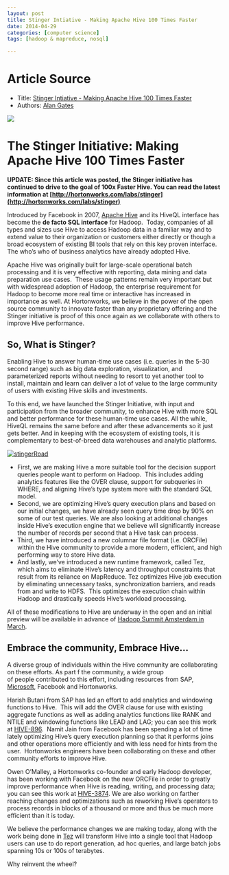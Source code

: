 ```yaml
---
layout: post
title: Stinger Intiative - Making Apache Hive 100 Times Faster
date: 2014-04-29
categories: [computer science]
tags: [hadoop & mapreduce, nosql]

---
```


# Article Source
* Title: [Stinger Intiative - Making Apache Hive 100 Times Faster](http://hortonworks.com/blog/100x-faster-hive/)
* Authors: [Alan
Gates](http://hortonworks.com/blog/author/alan_gates/ "Posts by Alan Gates")

[![](http://sungsoo.github.com/images/stinger.png)](http://sungsoo.github.com/images/stinger.png)

# The Stinger Initiative: Making Apache Hive 100 Times Faster

**UPDATE: Since this article was posted, the Stinger initiative has
continued to drive to the goal of 100x Faster Hive. You can read the
latest information at
[http://hortonworks.com/labs/stinger](http://hortonworks.com/labs/stinger)**

Introduced by Facebook in 2007, [Apache
Hive](http://hive.apache.org/) and its HiveQL interface has become the
**de facto SQL interface** for Hadoop.  Today, companies of all types
and sizes use Hive to access Hadoop data in a familiar way and to extend
value to their organization or customers either directly or though a
broad ecosystem of existing BI tools that rely on this key proven
interface.  The who’s who of business analytics have already adopted
Hive.

Apache Hive was originally built for large-scale operational batch
processing and it is very effective with reporting, data mining and data
preparation use cases.  These usage patterns remain very important but
with widespread adoption of Hadoop, the enterprise requirement for
Hadoop to become more real time or interactive has increased in
importance as well. At Hortonworks, we believe in the power of the open
source community to innovate faster than any proprietary offering and
the Stinger initiative is proof of this once again as we collaborate
with others to improve Hive performance.

## So, What is Stinger?

Enabling Hive to answer human-time use cases (i.e. queries in the 5-30
second range) such as big data exploration, visualization, and
parameterized reports without needing to resort to yet another tool to
install, maintain and learn can deliver a lot of value to the large
community of users with existing Hive skills and investments.

To this end, we have launched the Stinger Initiative, with input and
participation from the broader community, to enhance Hive with more SQL
and better performance for these human-time use cases. All the while,
HiveQL remains the same before and after these advancements so it just
gets better. And in keeping with the ecosystem of existing tools, it is
complementary to best-of-breed data warehouses and analytic platforms.

[![stingerRoad](http://hortonworks.com/wp-content/uploads/2013/02/stingerRoad-300x236.png)](http://hortonworks.com/wp-content/uploads/2013/02/stingerRoad.png)

-   First,
    we are making Hive a more suitable tool for the decision support
    queries people want to perform on Hadoop.  This includes adding
    analytics features like the OVER clause, support for subqueries in
    WHERE, and aligning Hive’s type system more with the standard SQL
    model.
-   Second, we are optimizing Hive’s query execution plans and based on
    our initial changes, we have already seen query time drop by 90% on
    some of our test queries. We are also looking at additional changes
    inside Hive’s execution engine that we believe will significantly
    increase the number of records per second that a Hive task can
    process.
-   Third, we have introduced a new columnar file format (i.e. ORCFile)
    within the Hive community to provide a more modern, efficient, and
    high performing way to store Hive data.
-   And lastly, we’ve introduced a new runtime framework, called Tez,
    which aims to eliminate Hive’s latency and throughput constraints
    that result from its reliance on MapReduce. Tez optimizes Hive job
    execution by eliminating unnecessary tasks, synchronization
    barriers, and reads from and write to HDFS.  This optimizes the
    execution chain within Hadoop and drastically speeds Hive’s workload
    processing.

All of these modifications to Hive are underway in the open and an
initial preview will be available in advance of [Hadoop Summit Amsterdam
in March](http://hadoopsummit.org/amsterdam/).

## Embrace the community, Embrace Hive…

A diverse group of individuals within the Hive community are
collaborating on these efforts. As part f the community, a wide group
of people contributed to this effort, including resources from SAP,
[Microsoft](http://hortonworks.com/microsoft), Facebook and Hortonworks.

Harish Butani from SAP has led an effort to add analytics and windowing
functions to Hive.  This will add the OVER clause for use with existing
aggregate functions as well as adding analytics functions like RANK and
NTILE and windowing functions like LEAD and LAG; you can see this work
at [HIVE-896](https://issues.apache.org/jira/browse/HIVE-896).  Namit
Jain from Facebook has been spending a lot of time lately optimizing
Hive’s query execution planning so that it performs joins and other
operations more efficiently and with less need for hints from the user. 
Hortonworks engineers have been collaborating on these and other
community efforts to improve Hive.

Owen O’Malley, a Hortonworks co-founder and early Hadoop developer, has
been working with Facebook on the new ORCFile in order to greatly
improve performance when Hive is reading, writing, and processing data;
you can see this work at
[HIVE-3874](https://issues.apache.org/jira/browse/HIVE-3874). We are
also working on farther reaching changes and optimizations such as
reworking Hive’s operators to process records in blocks of a thousand or
more and thus be much more efficient than it is today.

We believe the performance changes we are making today, along with the
work being done in
[Tez](http://hortonworks.com/blog/introducing-tez-faster-hadoop-processing)
will transform Hive into a single tool that Hadoop users can use to do
report generation, ad hoc queries, and large batch jobs spanning 10s or
100s of terabytes.

Why reinvent the wheel?